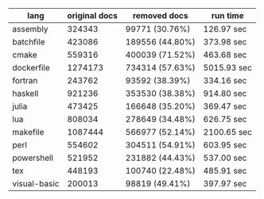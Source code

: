 | lang         | original docs | removed docs    | run time    |
| ------------ | ------------- | --------------- | ----------- |
| assembly     | 324343        | 99771 (30.76%)  | 126.97 sec  |
| batchfile    | 423086        | 189556 (44.80%) | 373.98 sec  |
| cmake        | 559316        | 400039 (71.52%) | 463.68 sec  |
| dockerfile   | 1274173       | 734314 (57.63%) | 5015.93 sec |
| fortran      | 243762        | 93592 (38.39%)  | 334.16 sec  |
| haskell      | 921236        | 353530 (38.38%) | 914.80 sec  |
| julia        | 473425        | 166648 (35.20%) | 369.47 sec  |
| lua          | 808034        | 278649 (34.48%) | 626.75 sec  |
| makefile     | 1087444       | 566977 (52.14%) | 2100.65 sec |
| perl         | 554602        | 304511 (54.91%) | 603.95 sec  |
| powershell   | 521952        | 231882 (44.43%) | 537.00 sec  |
| tex          | 448193        | 100740 (22.48%) | 485.91 sec  |
| visual-basic | 200013        | 98819 (49.41%)  | 397.97 sec  |
